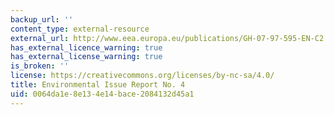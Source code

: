 ```yaml
---
backup_url: ''
content_type: external-resource
external_url: http://www.eea.europa.eu/publications/GH-07-97-595-EN-C2
has_external_licence_warning: true
has_external_license_warning: true
is_broken: ''
license: https://creativecommons.org/licenses/by-nc-sa/4.0/
title: Environmental Issue Report No. 4
uid: 0064da1e-8e13-4e14-bace-2084132d45a1
---
```

